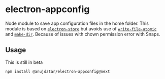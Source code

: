 # electron-appconfig

Node module to save app configuration files in the home folder. This module is based on [`electron-store`](https://github.com/sindresorhus/electron-store) but avoids use of [`write-file-atomic`](https://github.com/npm/write-file-atomic) and [`make-dir`](https://github.com/sindresorhus/make-dir). Because of issues with chown permission error with Snaps.

## Usage

This is still in beta

```bash
npm install @anujdatar/electron-appconfig@next
```
